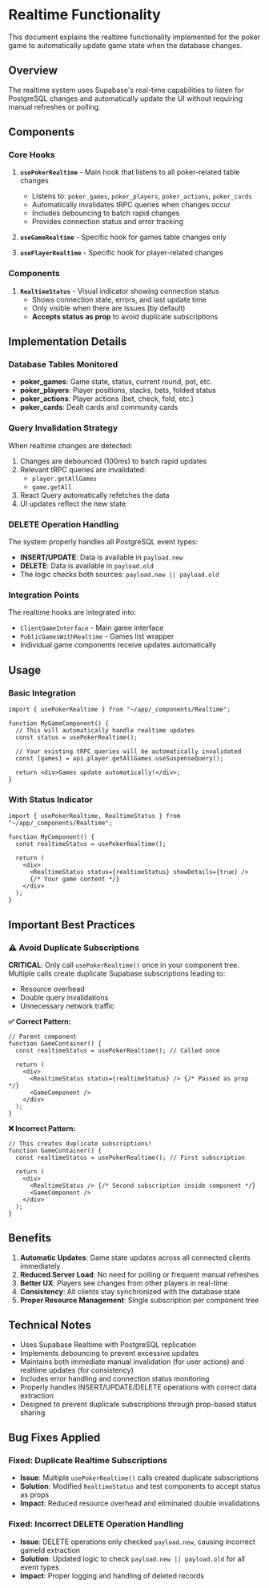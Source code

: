 # Realtime Functionality

This document explains the realtime functionality implemented for the poker game to automatically update game state when the database changes.

## Overview

The realtime system uses Supabase's real-time capabilities to listen for PostgreSQL changes and automatically update the UI without requiring manual refreshes or polling.

## Components

### Core Hooks

1. **`usePokerRealtime`** - Main hook that listens to all poker-related table changes
   - Listens to: `poker_games`, `poker_players`, `poker_actions`, `poker_cards`
   - Automatically invalidates tRPC queries when changes occur
   - Includes debouncing to batch rapid changes
   - Provides connection status and error tracking

2. **`useGameRealtime`** - Specific hook for games table changes only
3. **`usePlayerRealtime`** - Specific hook for player-related changes

### Components

1. **`RealtimeStatus`** - Visual indicator showing connection status
   - Shows connection state, errors, and last update time
   - Only visible when there are issues (by default)
   - **Accepts status as prop** to avoid duplicate subscriptions

## Implementation Details

### Database Tables Monitored

- **poker_games**: Game state, status, current round, pot, etc.
- **poker_players**: Player positions, stacks, bets, folded status
- **poker_actions**: Player actions (bet, check, fold, etc.)
- **poker_cards**: Dealt cards and community cards

### Query Invalidation Strategy

When realtime changes are detected:
1. Changes are debounced (100ms) to batch rapid updates
2. Relevant tRPC queries are invalidated:
   - `player.getAllGames`
   - `game.getAll`
3. React Query automatically refetches the data
4. UI updates reflect the new state

### DELETE Operation Handling

The system properly handles all PostgreSQL event types:
- **INSERT/UPDATE**: Data is available in `payload.new`
- **DELETE**: Data is available in `payload.old`
- The logic checks both sources: `payload.new || payload.old`

### Integration Points

The realtime hooks are integrated into:
- `ClientGameInterface` - Main game interface
- `PublicGamesWithRealtime` - Games list wrapper
- Individual game components receive updates automatically

## Usage

### Basic Integration

```tsx
import { usePokerRealtime } from "~/app/_components/Realtime";

function MyGameComponent() {
  // This will automatically handle realtime updates
  const status = usePokerRealtime();
  
  // Your existing tRPC queries will be automatically invalidated
  const [games] = api.player.getAllGames.useSuspenseQuery();
  
  return <div>Games update automatically!</div>;
}
```

### With Status Indicator

```tsx
import { usePokerRealtime, RealtimeStatus } from "~/app/_components/Realtime";

function MyComponent() {
  const realtimeStatus = usePokerRealtime();
  
  return (
    <div>
      <RealtimeStatus status={realtimeStatus} showDetails={true} />
      {/* Your game content */}
    </div>
  );
}
```

## Important Best Practices

### ⚠️ Avoid Duplicate Subscriptions

**CRITICAL**: Only call `usePokerRealtime()` once in your component tree. Multiple calls create duplicate Supabase subscriptions leading to:
- Resource overhead
- Double query invalidations
- Unnecessary network traffic

**✅ Correct Pattern:**
```tsx
// Parent component
function GameContainer() {
  const realtimeStatus = usePokerRealtime(); // Called once
  
  return (
    <div>
      <RealtimeStatus status={realtimeStatus} /> {/* Passed as prop */}
      <GameComponent />
    </div>
  );
}
```

**❌ Incorrect Pattern:**
```tsx
// This creates duplicate subscriptions!
function GameContainer() {
  const realtimeStatus = usePokerRealtime(); // First subscription
  
  return (
    <div>
      <RealtimeStatus /> {/* Second subscription inside component */}
      <GameComponent />
    </div>
  );
}
```

## Benefits

1. **Automatic Updates**: Game state updates across all connected clients immediately
2. **Reduced Server Load**: No need for polling or frequent manual refreshes
3. **Better UX**: Players see changes from other players in real-time
4. **Consistency**: All clients stay synchronized with the database state
5. **Proper Resource Management**: Single subscription per component tree

## Technical Notes

- Uses Supabase Realtime with PostgreSQL replication
- Implements debouncing to prevent excessive updates
- Maintains both immediate manual invalidation (for user actions) and realtime updates (for consistency)
- Includes error handling and connection status monitoring
- Properly handles INSERT/UPDATE/DELETE operations with correct data extraction
- Designed to prevent duplicate subscriptions through prop-based status sharing

## Bug Fixes Applied

### Fixed: Duplicate Realtime Subscriptions
- **Issue**: Multiple `usePokerRealtime()` calls created duplicate subscriptions
- **Solution**: Modified `RealtimeStatus` and test components to accept status as props
- **Impact**: Reduced resource overhead and eliminated double invalidations

### Fixed: Incorrect DELETE Operation Handling  
- **Issue**: DELETE operations only checked `payload.new`, causing incorrect gameId extraction
- **Solution**: Updated logic to check `payload.new || payload.old` for all event types
- **Impact**: Proper logging and handling of deleted records